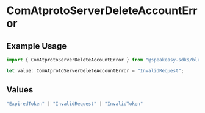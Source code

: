 # ComAtprotoServerDeleteAccountError

## Example Usage

```typescript
import { ComAtprotoServerDeleteAccountError } from "@speakeasy-sdks/bluesky/models/errors";

let value: ComAtprotoServerDeleteAccountError = "InvalidRequest";
```

## Values

```typescript
"ExpiredToken" | "InvalidRequest" | "InvalidToken"
```